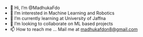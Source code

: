 - 👋 Hi, I’m @MadhukaFdo
- 👀 I’m interested in Machine Learning and Robotics
- 🌱 I’m currently learning at University of Jaffna
- 💞️ I’m looking to collaborate on ML based projects
- 📫 How to reach me ... Mail me at madhukafdon8@gmail.com

<!---
MadhukaFdo/MadhukaFdo is a ✨ special ✨ repository because its `README.md` (this file) appears on your GitHub profile.
You can click the Preview link to take a look at your changes.
--->

